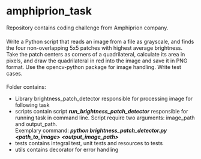 # amphiprion_task
Repository contains coding challenge from Amphiprion company.
####
Write a Python script that reads an image from a file as grayscale, and finds the four non-overlapping 5x5 patches with highest average brightness. Take the patch centers as corners of a quadrilateral, calculate its area in pixels, and draw the quadrilateral in red into the image and save it in PNG format. Use the opencv-python package for image handling. Write test cases.  
####  
Folder contains:
- Library brightness_patch_detector responsible for processing image for following task
- scripts contain script ***run_brightness_patch_detector*** responsible for running task in command line. Script require two arguments: image_path and output_path. \
  Exemplary command: ***python brightness_patch_detector.py <path_to_image> <output_image_path>***
- tests contains integral test, unit tests and resources to tests
- utils contains decorator for error handling
